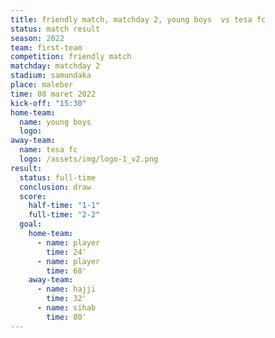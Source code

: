 ```yaml
---
title: friendly match, matchday 2, young boys  vs tesa fc
status: match result
season: 2022
team: first-team
competition: friendly match
matchday: matchday 2
stadium: samundaka
place: maleber
time: 08 maret 2022
kick-off: "15:30"
home-team:
  name: young boys
  logo: 
away-team:
  name: tesa fc
  logo: /assets/img/logo-1_v2.png
result:
  status: full-time
  conclusion: draw
  score:
    half-time: "1-1"
    full-time: "2-2"
  goal:
    home-team:
      - name: player
        time: 24'
      - name: player
        time: 68'
    away-team:
      - name: hajji
        time: 32'
      - name: sihab
        time: 80'
---
```


